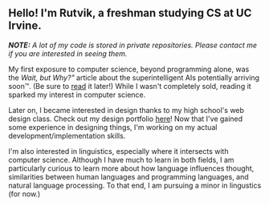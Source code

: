 ## Hello! I'm Rutvik, a freshman studying CS at UC Irvine.

***NOTE:** A lot of my code is stored in private repositories. Please contact me if you are interested in seeing them.*

My first exposure to computer science, beyond programming alone, was the *Wait, but Why?"* article about the superintelligent AIs potentially arriving soon™. (Be sure to [read](https://waitbutwhy.com/2015/01/artificial-intelligence-revolution-1.html) it later!) While I wasn't completely sold, reading it sparked my interest in computer science.

Later on, I became interested in design thanks to my high school's web design class. Check out my design portfolio [here](https://bit.ly/GandhasriR-portfolio)! Now that I've gained some experience in designing things, I'm working on my actual development/implementation skills.

I'm also interested in linguistics, especially where it intersects with computer science. Although I have much to learn in both fields, I am particularly curious to learn more about how language influences thought, similarities between human languages and programming languages, and natural language processing. To that end, I am pursuing a minor in lingustics (for now.)

<!--
**rgandhasri87/rgandhasri87** is a ✨ _special_ ✨ repository because its `README.md` (this file) appears on your GitHub profile.

Here are some ideas to get you started:

- 🔭 I’m currently working on ...
- 🌱 I’m currently learning ...
- 👯 I’m looking to collaborate on ...
- 🤔 I’m looking for help with ...
- 💬 Ask me about ...
- 📫 How to reach me: ...
- 😄 Pronouns: ...
- ⚡ Fun fact: ...
-->
